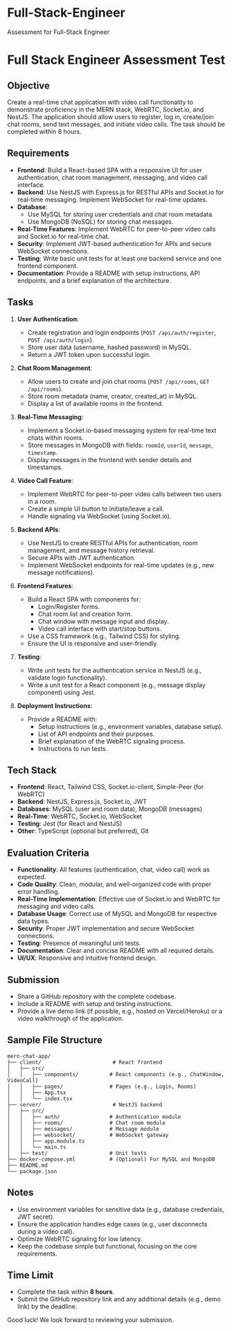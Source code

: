 # Full-Stack-Engineer
Assessment for Full-Stack Engineer 

# Full Stack Engineer Assessment Test
## Objective
Create a real-time chat application with video call functionality to demonstrate proficiency in the MERN stack, WebRTC, Socket.io, and NestJS. The application should allow users to register, log in, create/join chat rooms, send text messages, and initiate video calls. The task should be completed within 8 hours.

## Requirements
- **Frontend**: Build a React-based SPA with a responsive UI for user authentication, chat room management, messaging, and video call interface.
- **Backend**: Use NestJS with Express.js for RESTful APIs and Socket.io for real-time messaging. Implement WebSocket for real-time updates.
- **Database**:
  - Use MySQL for storing user credentials and chat room metadata.
  - Use MongoDB (NoSQL) for storing chat messages.
- **Real-Time Features**: Implement WebRTC for peer-to-peer video calls and Socket.io for real-time chat.
- **Security**: Implement JWT-based authentication for APIs and secure WebSocket connections.
- **Testing**: Write basic unit tests for at least one backend service and one frontend component.
- **Documentation**: Provide a README with setup instructions, API endpoints, and a brief explanation of the architecture.

## Tasks
1. **User Authentication**:
   - Create registration and login endpoints (`POST /api/auth/register`, `POST /api/auth/login`).
   - Store user data (username, hashed password) in MySQL.
   - Return a JWT token upon successful login.

2. **Chat Room Management**:
   - Allow users to create and join chat rooms (`POST /api/rooms`, `GET /api/rooms`).
   - Store room metadata (name, creator, created_at) in MySQL.
   - Display a list of available rooms in the frontend.

3. **Real-Time Messaging**:
   - Implement a Socket.io-based messaging system for real-time text chats within rooms.
   - Store messages in MongoDB with fields: `roomId`, `userId`, `message`, `timestamp`.
   - Display messages in the frontend with sender details and timestamps.

4. **Video Call Feature**:
   - Implement WebRTC for peer-to-peer video calls between two users in a room.
   - Create a simple UI button to initiate/leave a call.
   - Handle signaling via WebSocket (using Socket.io).

5. **Backend APIs**:
   - Use NestJS to create RESTful APIs for authentication, room management, and message history retrieval.
   - Secure APIs with JWT authentication.
   - Implement WebSocket endpoints for real-time updates (e.g., new message notifications).

6. **Frontend Features**:
   - Build a React SPA with components for:
     - Login/Register forms.
     - Chat room list and creation form.
     - Chat window with message input and display.
     - Video call interface with start/stop buttons.
   - Use a CSS framework (e.g., Tailwind CSS) for styling.
   - Ensure the UI is responsive and user-friendly.

7. **Testing**:
   - Write unit tests for the authentication service in NestJS (e.g., validate login functionality).
   - Write a unit test for a React component (e.g., message display component) using Jest.

8. **Deployment Instructions**:
   - Provide a README with:
     - Setup instructions (e.g., environment variables, database setup).
     - List of API endpoints and their purposes.
     - Brief explanation of the WebRTC signaling process.
     - Instructions to run tests.

## Tech Stack
- **Frontend**: React, Tailwind CSS, Socket.io-client, Simple-Peer (for WebRTC)
- **Backend**: NestJS, Express.js, Socket.io, JWT
- **Databases**: MySQL (user and room data), MongoDB (messages)
- **Real-Time**: WebRTC, Socket.io, WebSocket
- **Testing**: Jest (for React and NestJS)
- **Other**: TypeScript (optional but preferred), Git

## Evaluation Criteria
- **Functionality**: All features (authentication, chat, video call) work as expected.
- **Code Quality**: Clean, modular, and well-organized code with proper error handling.
- **Real-Time Implementation**: Effective use of Socket.io and WebRTC for messaging and video calls.
- **Database Usage**: Correct use of MySQL and MongoDB for respective data types.
- **Security**: Proper JWT implementation and secure WebSocket connections.
- **Testing**: Presence of meaningful unit tests.
- **Documentation**: Clear and concise README with all required details.
- **UI/UX**: Responsive and intuitive frontend design.

## Submission
- Share a GitHub repository with the complete codebase.
- Include a README with setup and testing instructions.
- Provide a live demo link (if possible, e.g., hosted on Vercel/Heroku) or a video walkthrough of the application.

## Sample File Structure
```
mern-chat-app/
├── client/                       # React frontend
│   ├── src/
│   │   ├── components/          # React components (e.g., ChatWindow, VideoCall)
│   │   ├── pages/               # Pages (e.g., Login, Rooms)
│   │   ├── App.tsx
│   │   └── index.tsx
├── server/                       # NestJS backend
│   ├── src/
│   │   ├── auth/                # Authentication module
│   │   ├── rooms/               # Chat room module
│   │   ├── messages/            # Message module
│   │   ├── websocket/           # WebSocket gateway
│   │   ├── app.module.ts
│   │   └── main.ts
│   ├── test/                    # Unit tests
├── docker-compose.yml           # (Optional) For MySQL and MongoDB
├── README.md
└── package.json
```

## Notes
- Use environment variables for sensitive data (e.g., database credentials, JWT secret).
- Ensure the application handles edge cases (e.g., user disconnects during a video call).
- Optimize WebRTC signaling for low latency.
- Keep the codebase simple but functional, focusing on the core requirements.

## Time Limit
- Complete the task within **8 hours**.
- Submit the GitHub repository link and any additional details (e.g., demo link) by the deadline.

Good luck! We look forward to reviewing your submission.
